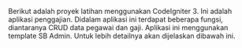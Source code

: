 Berikut adalah proyek latihan menggunakan CodeIgniter 3. Ini adalah aplikasi penggajian. Didalam aplikasi ini terdapat beberapa fungsi, diantaranya CRUD data pegawai dan gaji.
Aplikasi ini menggunakan template SB Admin. Untuk lebih detailnya akan dijelaskan dibawah ini.
